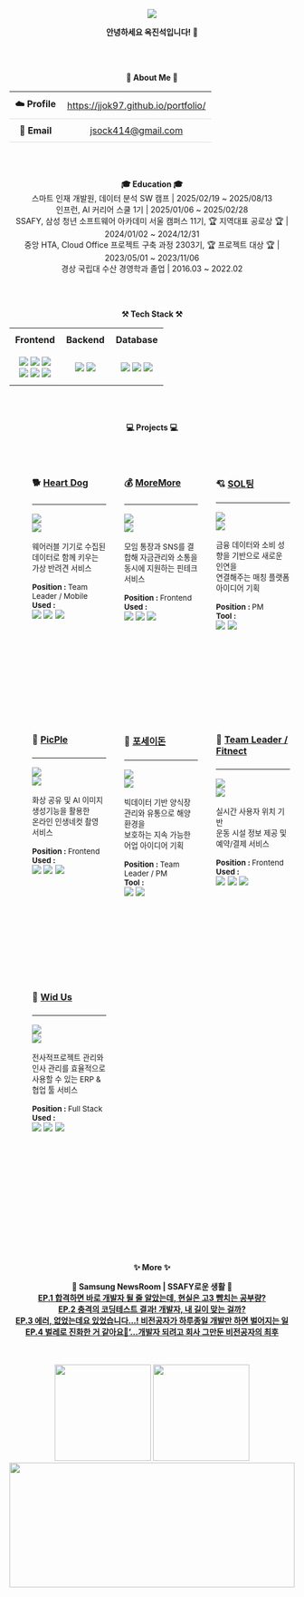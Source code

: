 <p align='center'>
    <img src="https://capsule-render.vercel.app/api?type=waving&color=auto&height=300&section=header&text=Hello!&fontSize=70&fontColor=FFFFFF"/>
</p>

<p align="center">
    <strong>안녕하세요 옥진석입니다! 👐</strong>
</p>
 
<br>
<br>

<p align="center">
<strong>🌟 About Me 🌟</strong>
</p>

<table align="center" style="width: 80%; border-collapse: collapse;">
    <tr style="border-bottom: 1px solid #dddddd;">
        <td align="center" style="padding: 10px;"><strong>☁️ Profile</strong></td>
        <td align="center" style="padding: 10px;"><a href="https://jjok97.github.io/portfolio/">https://jjok97.github.io/portfolio/</a></td>
    </tr>
    <tr style="border-bottom: 1px solid #dddddd;">
        <td align="center" style="padding: 10px;"><strong>📧 Email</strong></td>
        <td align="center" style="padding: 10px;"><a href="mailto:jsock414@gmail.com">jsock414@gmail.com</a></td>
    </tr>
</table>

<br>
<br>

<p align="center">
    <strong>🎓 Education 🎓</strong>
    <br>스마트 인재 개발원, 데이터 분석 SW 캠프 | 2025/02/19 ~ 2025/08/13
    <br>인프런, AI 커리어 스쿨 1기 | 2025/01/06 ~ 2025/02/28
    <br>SSAFY, 삼성 청년 소프트웨어 아카데미 서울 캠퍼스 11기, 🏆 지역대표 공로상 🏆 | 2024/01/02 ~ 2024/12/31
    <br>중앙 HTA, Cloud Office 프로젝트 구축 과정 2303기, 🏆 프로젝트 대상 🏆 | 2023/05/01 ~ 2023/11/06 
    <br>경상 국립대 수산 경영학과 졸업 | 2016.03 ~ 2022.02
</p>

<br>
<br>

<p align="center">
    <strong>⚒️ Tech Stack ⚒️</strong><br>
</p>

<table align="center" style="width: 80%; border-collapse: collapse;">
    <tr>
        <td align="center" style="padding: 10px;"><strong>Frontend</strong></td>
        <td align="center" style="padding: 10px;"><strong>Backend</strong></td>
        <td align="center" style="padding: 10px;"><strong>Database</strong></td>
    </tr>
    <tr>
        <td align="center" style="padding: 10px;">
            <img src="https://img.shields.io/badge/HTML5-E34F26?style=flat-square&logo=html5&logoColor=white"/> 
            <img src="https://img.shields.io/badge/CSS3-1572B6?style=flat-square&logo=css3&logoColor=white"/> 
            <img src="https://img.shields.io/badge/JavaScript-F7DF1E?style=flat-square&logo=javascript&logoColor=black"/> 
            <br>
            <img src="https://img.shields.io/badge/AJAX-F7DF1E?style=flat-square&logo=javascript&logoColor=black"/> 
            <img src="https://img.shields.io/badge/Vue.js-4FC08D?style=flat-square&logo=vue.js&logoColor=white"/>
            <img src="https://img.shields.io/badge/React-61DAFB?style=flat-square&logo=react&logoColor=black"/>
        </td>
        <td align="center" style="padding: 10px;">
            <img src="https://img.shields.io/badge/Java-007396?style=flat-square&logo=java&logoColor=white&logoWidth=20"/>
            <img src="https://img.shields.io/badge/Spring-6DB33F?style=flat-square&logo=spring&logoColor=white"/>
        </td>
        <td align="center" style="padding: 10px;">
            <img src="https://img.shields.io/badge/MyBatis-000000?style=flat-square&logo=mybatis&logoColor=white"/> 
            <img src="https://img.shields.io/badge/Oracle-F80000?style=flat-square&logo=oracle&logoColor=white"/> 
            <img src="https://img.shields.io/badge/MySQL-4479A1?style=flat-square&logo=mysql&logoColor=white"/> 
        </td>
    </tr>
</table>

<br>
<br>

<p align="center">
<strong>💻 Projects 💻</strong>
</p>

<table align="center" style="width: 100%; table-layout: fixed; border-collapse: separate; border: none; border-spacing: 16px;">
<tr>
<td width="33%" style="border: none; background: none; vertical-align: top;">
<div style="min-height: 400px; width: 100%; padding: 16px; background: none;">
   <p align="left">
       <h4>🐕 <a href="https://github.com/your-repo/heart-dog">Heart Dog</a></h4>
       <hr>
   </p>
   <p align="left">
     <img src="https://img.shields.io/badge/Project-SSAFY-blue?style=flat"/><br>
     <img src="https://img.shields.io/badge/Period-2024.10~2024.11-green?style=flat"/>
   </p>
   <p align="left"><sup>웨어러블 기기로 수집된 데이터로 함께 키우는 <br> 가상 반려견 서비스</sup></p>
<p align="left">
 <sup><b>Position : </b>Team Leader / Mobile</sup><br>
 <sup><b>Used : </b></sup><br>
 <img src="https://img.shields.io/badge/Kotlin-7F52FF?style=flat&logo=kotlin&logoColor=white"/>
 <img src="https://img.shields.io/badge/Supabase-3FCF8E?style=flat&logo=supabase&logoColor=white"/>
 <img src="https://img.shields.io/badge/Firebase-FFCA28?style=flat&logo=firebase&logoColor=black"/>
</p>
 </div>
</td>
<td width="33%" style="border: none; background: none; vertical-align: top;">
<div style="min-height: 400px; width: 100%; padding: 16px; background: none;">
  <p align="left">
    <h4>💰 <a href="https://github.com/JJOK97/MoreMore">MoreMore</a></h4>
    <hr>
  </p>
  <p align="left">
    <img src="https://img.shields.io/badge/Project-SSAFY-blue?style=flat"/><br>
    <img src="https://img.shields.io/badge/Period-2024.08~2024.10-green?style=flat"/>
  </p>
  <p align="left"><sup>모임 통장과 SNS를 결합해 자금관리와 소통을 <br> 동시에 지원하는 핀테크 서비스</sup></p>
  <p align="left">
    <sup><b>Position : </b>Frontend</sup><br/>
    <sup><b>Used : </b></sup><br>
    <img src="https://img.shields.io/badge/React-61DAFB?style=flat&logo=react&logoColor=black"/>
    <img src="https://img.shields.io/badge/Spring-6DB33F?style=flat&logo=spring&logoColor=white"/>    
    <img src="https://img.shields.io/badge/MyBatis-000000?style=flat&logo=mybatis&logoColor=white"/>
  </p>
</div>

</td>
<td width="33%" style="border: none; background: none; vertical-align: top;">
 <div style="min-height: 400px; width: 100%; padding: 16px; background: none;">
  <p align="left">
    <h4>💘 <a href="https://github.com/your-repo/sol-ting">SOL팅</a></h4>
    <hr>
  </p>
  <p align="left">
    <img src="https://img.shields.io/badge/해커톤-신한은행-blue?style=flat"/><br>
    <img src="https://img.shields.io/badge/Period-2024.07~2024.08-green?style=flat"/>
  </p>
  <p align="left"><sup>금융 데이터와 소비 성향을 기반으로 새로운 인연을 <br> 연결해주는 매칭 플랫폼 아이디어 기획</sup></p>
  <p align="left">
    <sup><b>Position : </b>PM</sup><br/>
    <sup><b>Tool : </b></sup><br>
    <img src="https://img.shields.io/badge/Figma-F24E1E?style=flat&logo=figma&logoColor=white"/>
    <img src="https://img.shields.io/badge/Wireframe-000000?style=flat&logo=wire&logoColor=white"/>
  </p>
</div>
</td>
</tr>
<!-- Second row -->
<tr>
<td width="33%" style="border: none; background: none; vertical-align: top;">
 <div style="min-height: 400px; width: 100%; padding: 16px; background: none;">
  <p align="left">
    <h4>📸 <a href="https://github.com/JJOK97/PicPle">PicPle</a></h4>
    <hr>
  </p>
  <p align="left">
    <img src="https://img.shields.io/badge/Project-SSAFY-blue?style=flat"/><br>
    <img src="https://img.shields.io/badge/Period-2024.07~2024.08-green?style=flat"/>
  </p>
  <p align="left"><sup>화상 공유 및 AI 이미지 생성기능을 활용한 <br> 온라인 인생네컷 촬영 서비스</sup></p>
  <p align="left">
    <sup><b>Position : </b>Frontend</sup><br/>
    <sup><b>Used : </b></sup><br>
    <img src="https://img.shields.io/badge/Vue.js-4FC08D?style=flat&logo=vue.js&logoColor=white"/>      
    <img src="https://img.shields.io/badge/WebRTC-333333?style=flat&logo=webrtc&logoColor=white"/>
    <img src="https://img.shields.io/badge/WebSocket-010101?style=flat&logo=socket.io&logoColor=white"/>
  </p>
</div>
</td>
<td width="33%" style="border: none; background: none; vertical-align: top;">
<div style="min-height: 400px; width: 100%; padding: 16px; background: none;">
  <p align="left">
    <h4>🌊 <a href="https://github.com/your-repo/ocean-platform">포세이돈</a></h4>
    <hr>
  </p>
  <p align="left">
    <img src="https://img.shields.io/badge/공모전-금융위원회-yellow?style=flat"/><br>
    <img src="https://img.shields.io/badge/Period-2024.06~2024.07-green?style=flat"/>
  </p>
  <p align="left"><sup>빅데이터 기반 양식장 관리와 유통으로 해양 환경을 <br> 보호하는 지속 가능한 어업 아이디어 기획</sup></p>
  <p align="left">
    <sup><b>Position : </b>Team Leader / PM</sup><br/>
    <sup><b>Tool : </b></sup><br>
    <img src="https://img.shields.io/badge/Figma-F24E1E?style=flat&logo=figma&logoColor=white"/>
    <img src="https://img.shields.io/badge/PowerPoint-B7472A?style=flat&logo=microsoftpowerpoint&logoColor=white"/>
  </p>
</div>

</td>
<td width="33%" style="border: none; background: none; vertical-align: top;">
    <div style="min-height: 400px; width: 100%; padding: 16px; background: none;">
      <p align="left">
        <h4>💪 <a href="https://github.com/JJOK97/Fitnect">Team Leader / Fitnect</a></h4>
        <hr>
      </p>
      <p align="left">
        <img src="https://img.shields.io/badge/Project-SSAFY-blue?style=flat"/><br>
        <img src="https://img.shields.io/badge/Period-2024.06~2024.07-green?style=flat"/>
      </p>
      <p align="left"><sup>실시간 사용자 위치 기반 <br> 운동 시설 정보 제공 및 예약/결제 서비스</sup></p>
      <p align="left">
        <sup><b>Position : </b>Frontend</sup><br/>
        <sup><b>Used : </b></sup><br>
        <img src="https://img.shields.io/badge/Vue.js-4FC08D?style=flat&logo=vue.js&logoColor=white"/>
        <img src="https://img.shields.io/badge/Kakao_Map-FFCD00?style=flat&logo=kakao&logoColor=black"/>
        <img src="https://img.shields.io/badge/TMap-FF4646?style=flat&logo=map&logoColor=white"/>
      </p>
    </div>
</td>
</tr>
<!-- Third row -->
<tr>
<td width="33%" style="border: none; background: none; vertical-align: top;">
    <div style="min-height: 400px; width: 100%; padding: 16px; background: none;">
      <p align="left">
        <h4>🏢 <a href="https://github.com/JJOK97/WidUs">Wid Us</a></h4>
        <hr>
      </p>
      <p align="left">
        <img src="https://img.shields.io/badge/Project-중앙HTA-blue?style=flat"/><br>
        <img src="https://img.shields.io/badge/Period-2023.09~2023.11-green?style=flat"/>
      </p>
      <p align="left"><sup>전사적프로젝트 관리와 인사 관리를 효율적으로 사용할 수 있는 ERP & 협업 툴 서비스</sup></p>
      <p align="left">
        <sup><b>Position : </b>Full Stack</sup><br/>
        <sup><b>Used : </b></sup><br>
        <img src="https://img.shields.io/badge/Spring-6DB33F?style=flat&logo=spring&logoColor=white"/>
        <img src="https://img.shields.io/badge/JSP-007396?style=flat&logo=java&logoColor=white"/>
        <img src="https://img.shields.io/badge/Oracle-F80000?style=flat&logo=oracle&logoColor=white"/>
      </p>
    </div>
</td>
<td width="33%" style="border: none;"></td>
<td width="33%" style="border: none;"></td>
</tr>
</table>

<br>
<br>

<p align="center">
    <strong>✨ More ✨</strong>
</p>

<p align="center">
  <strong>🎥 Samsung NewsRoom | SSAFY로운 생활 🎥</strong>
  <br><a href="https://youtu.be/GUu2b23rJfw?si=Rjb06PHExf8LNqhS"><strong>EP.1 합격하면 바로 개발자 될 줄 알았는데, 현실은 고3 뺨치는 공부량?</strong></a>
  <br><a href="https://youtu.be/eSyS_vX-aHM?si=uG8GRfyZUX4WclFd"><strong>EP.2 충격의 코딩테스트 결과! 개발자, 내 길이 맞는 걸까?</strong></a>
  <br><a href="https://www.youtube.com/watch?v=wUze4_t1u0k&t=349s"><strong>EP.3 에러, 없었는데요 있었습니다...! 비전공자가 하루종일 개발만 하면 벌어지는 일</strong></a>
  <br><a href="https://www.youtube.com/watch?v=8FJV9lLGshI&t=5s"><strong>EP.4 벌레로 진화한 거 같아요🐛’…개발자 되려고 회사 그만둔 비전공자의 최후</strong></a>
</p>

<br>
<br>

<div align="center">
  <img height="170em" src="https://github-readme-streak-stats-steel-one.vercel.app?user=JJOK97" />
  <img height="170em" src="https://github-readme-stats.vercel.app/api/top-langs/?username=JJOK97&layout=compact"/>
</div>

<div align="center">
  <img height="220em" width="100%" src="https://github-profile-summary-cards.vercel.app/api/cards/profile-details?username=JJOK97&theme=vue"/>
</div>
